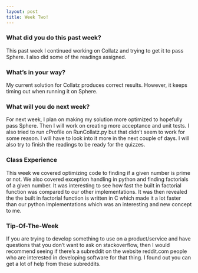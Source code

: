 ```yaml
---
layout: post
title: Week Two!
---
```


### What did you do this past week?

This past week I continued working on Collatz and trying to get it to pass Sphere. I also did some of the readings assigned.

### What’s in your way?

My current solution for Collatz produces correct results. However, it keeps timing out when running it on Sphere.

### What will you do next week?

For next week, I plan on making my solution more optimized to hopefully pass Sphere. Then I will work on creating more acceptance and unit tests. I also tried to run cProfile on RunCollatz.py but that didn’t seem to work for some reason. I will have to look into it more in the next couple of days. I will also try to finish the readings to be ready for the quizzes.


### Class Experience 

This week we covered optimizing code to finding if a given number is prime or not. We also covered exception handling in python and finding factorials of a given number. It was interesting to see how fast the built in factorial function was compared to our other implementations. It was then revealed the the built in factorial function is written in C which made it a lot faster than our python implementations which was an interesting and new concept to me.

### Tip-Of-The-Week

If you are trying to develop something to use on a product/service and have questions that you don’t want to ask on stackoverflow, then I would recommend seeing if there’s a subreddit on the website reddit.com people who are interested in developing software for that thing. I found out you can get a lot of help from these subreddits. 

